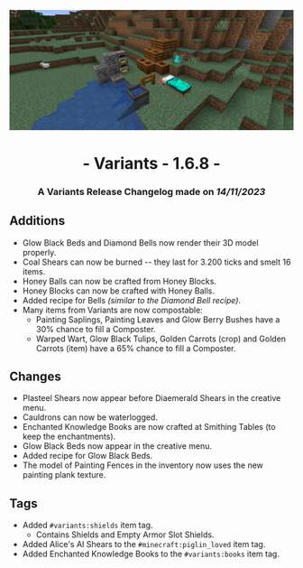 ![Additions and Changes from 1.6.8](ChangelogPhoto.png)

# <center>- Variants - 1.6.8 -</center>
### <center>A Variants Release Changelog made on *14/11/2023*</center>

## Additions
- Glow Black Beds and Diamond Bells now render their 3D model properly.
- Coal Shears can now be burned -- they last for 3.200 ticks and smelt 16 items.
- Honey Balls can now be crafted from Honey Blocks.
- Honey Blocks can now be crafted with Honey Balls.
- Added recipe for Bells *(similar to the Diamond Bell recipe)*.
- Many items from Variants are now compostable:
    - Painting Saplings, Painting Leaves and Glow Berry Bushes have a 30% chance to fill a Composter.
    - Warped Wart, Glow Black Tulips, Golden Carrots (crop) and Golden Carrots (item) have a 65% chance to fill a Composter.

## Changes
- Plasteel Shears now appear before Diaemerald Shears in the creative menu.
- Cauldrons can now be waterlogged.
- Enchanted Knowledge Books are now crafted at Smithing Tables (to keep the enchantments).
- Glow Black Beds now appear in the creative menu.
- Added recipe for Glow Black Beds.
- The model of Painting Fences in the inventory now uses the new painting plank texture.

## Tags
- Added ```#variants:shields``` item tag.
    - Contains Shields and Empty Armor Slot Shields.
- Added Alice's AI Shears to the ```#minecraft:piglin_loved``` item tag.
- Added Enchanted Knowledge Books to the ```#variants:books``` item tag.